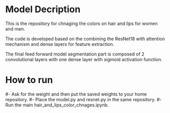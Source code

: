 #  Model Decription 
This is the repository for chnaging the colors on hair and lips for women and men.

The code is developed based on the combining the ResNet18 with attention mechanism and dense layers for feature extraction.

The final feed forward model segmentation part is composed of 2 convolutional layers with one dense layer with sigmoid activation function.

#  How to run 
#- Ask for the weight and then put the saved weights to your home repository. 
#- Place the model.py and resnet.py in the same repository.
#- Run the main hair_and_lips_color_chnages.ipynb.
